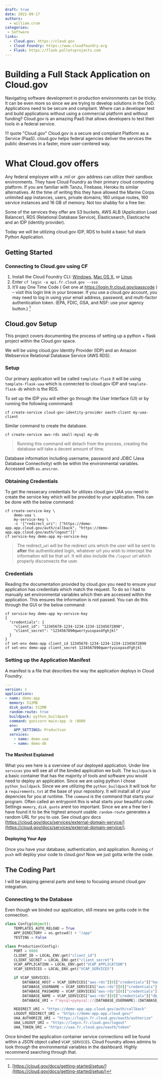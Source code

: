 ```yaml
---
draft: true
date: 2022-09-17
authors:
  - william.crum
categories: 
 - Software
links:
  - Cloud.gov: https://cloud.gov
  - Cloud Foundry: https://www.cloudfoundry.org
  - Flask: https://flask.palletsprojects.com
---
```

# Building a Full Stack Application on Cloud.gov

Navigating software development in production environments can be tricky. It can be even more so since we are trying to develop solutions in the DoD. Applications need to be secure and compliant. Where can a developer test and build applications without using a commercial platform and without funding? Cloud.gov is an amazing PaaS that allows developers to test their tools in a federal service. 

!!! quote "Cloud.gov"
    Cloud.gov is a secure and compliant Platform as a Service (PaaS). cloud.gov helps federal agencies deliver the services the public deserves in a faster, more user-centered way.

<!-- more -->
# What Cloud.gov offers
Any federal employee with a .mil or .gov address can utilize their sandbox environments. They have Cloud Foundry as their primary cloud computing platform. If you are familiar with Tanzu, Firebase, Heroku its similar alternatives. At the time of writing this they have allowed the Marine Corps unlimited app instances, users, private domains; 160 unique routes, 160 service instances and 16 GB of memory. Not too shabby for a free tier.

Some of the services they offer are S3 buckets, AWS ALB (Application Load Balancer), RDS (Relational Database Service), Elasticsearch, Elasticache and an IDP (identity provider).

Today we will be utilizing cloud.gov IDP, RDS to build a basic full stack Python Application.

## Getting Started

### Connecting to Cloud.gov using CF
1. Install the Cloud Foundry CLI: [Windows](https://docs.cloudfoundry.org/cf-cli/install-go-cli.html), [Mac OS X](https://docs.cloudfoundry.org/cf-cli/install-go-cli.html#pkg-mac), or [Linux](https://docs.cloudfoundry.org/cf-cli/install-go-cli.html#pkg-linux).
2. Enter 
    `cf login -a api.fr.cloud.gov --sso`
3. It’ll say One Time Code ( Get one at https://login.fr.cloud.gov/passcode ) – visit this login link in your browser.
If you use a cloud.gov account, you may need to log in using your email address, password, and multi-factor authentication token. (EPA, FDIC, GSA, and NSF: use your agency button.) [^1]

## Cloud.gov Setup
This project covers documenting the process of setting up a python + flask project within the Cloud.gov space.

We will be using cloud.gov Identity Provider (IDP) and an Amazon Webservice Relational Database Service (AWS RDS).


### Setup
Our primary application will be called `template-flask` it will be using `template-flask-uaa` which is connected to cloud.gov IDP and `template-flask-db` which is the RDS.

To set up the IDP you will either go through the User Interface (UI) or by running the following commmand:
```
cf create-service cloud-gov-identity-provider oauth-client my-uaa-client
```

Similar command to create the database.
```
cf create-service aws-rds small-mysql my-db
```
> Running this command will detach from the process, creating the database will take a decent amount of time.

Database information including username, password and JDBC (Java Database Connectivity) with be within the environmental variables. Accessed with `os.environ`.


### Obtaining Credentials
To get the nessecary credentials for utilizes cloud.gov UAA you need to create the service key which will be provided to your application. This can be done with the below command:

```
cf create-service-key \
    demo-uaa \
    my-service-key \
    -c '{"redirect_uri": ["https://demo-app.app.cloud.gov/auth/callback", "https://demo-app.app.cloud.gov/auth/logout"]}'
cf service-key demo-app my-service-key
```

> The redirect_uri will be the redirect uris which the user will be sent to **after** the authenticated login, whatever url you wish to intercept the information will be that url. It will also include the `/logout` url which properly disconnects the user.

### Credentials
Reading the documentation provided by cloud.gov you need to ensure your application has credentials which match the request. To do so I had to manually set environmental variables which then are accessed within the application. This ensures the information is not passed. You can do this through the GUI or the below command:

```
cf service-key demo-app my-service-key
{
  "credentials": {
    "client_id": "12345678-1234-1234-1234-12345672890",
    "client_secret": "1234567890qwertyuiopasdfghjkl"
  }
}
cf set-env demo-app client_id 12345678-1234-1234-1234-12345672890
cf set-env demo-app client_secret 1234567890qwertyuiopasdfghjkl
```

### Setting up the Application Manifest
A manifest is a file that describes the way the application deploys in Cloud Foundry.

``` yaml linenums="1"
---
version: 1
applications:
- name: demo-app
  memory: 512MB
  disk_quota: 512MB
  random-route: true
  buildpack: python_buildpack
  command: gunicorn main:app -b :8080
  env:
    APP_SETTINGS: Production
  services:
    - name: demo-uaa
    - name: demo-db
```

#### The Manifest Explained
What you see here is a overview of our deployed application. Under line `services` you will see all of the binded application we built. The `buildpack` is a basic container that has the majority of tools and software you would need to deploy an application. Since we are using python I chose `python_buildpack`. Since we are utilizing the `python_buildpack` it will look for a `requirements.txt` at the base of your repository. It will install all of your depencies for you at runtime. The `command` is the command that starts your program. Often called an entrypoint this is what starts your beautiful code. Settings `memory`, `disk_quote` arent too important. Since we are a free tier I have found it to be the highest amount usable. `random-route` generates a random URL for you to use. See cloud.gov docs [https://cloud.gov/docs/services/external-domain-service/](https://cloud.gov/docs/services/external-domain-service/).


#### Deploying Your App
Once you have your database, authentication, and application. Running `cf push` will deploy your code to cloud.gov! Now we just gotta write the code.

## The Coding Part
I will be skipping general parts and keep to focusing around cloud.gov integration.

### Connecting to the Database
Even though we binded our application, still means we gotta code in the connection.

``` python linenums="1"
class Config(object):
    TEMPLATES_AUTO_RELOAD = True
    APP_DIRECTORY = os.getcwd() + "/app"
    TESTING = False

class Production(Config):
    PORT = 8080
    CLIENT_ID = LOCAL_ENV.get("client_id")
    CLIENT_SECRET = LOCAL_ENV.get("client_secret")
    VCAP_APPLICATION = LOCAL_ENV.get("VCAP_APPLICATION")
    VCAP_SERVICES = LOCAL_ENV.get("VCAP_SERVICES")

    if VCAP_SERVICES:
        DATABASE_HOST = VCAP_SERVICES["aws-rds"][0]["credentials"]["host"]
        DATABASE_USERNAME = VCAP_SERVICES["aws-rds"][0]["credentials"]["username"]
        DATABASE_PASSWORD = VCAP_SERVICES["aws-rds"][0]["credentials"]["password"]
        DATABASE_NAME = VCAP_SERVICES["aws-rds"][0]["credentials"]["db_name"]
        DATABASE_URI = f"mysql+pymysql://{DATABASE_USERNAME}:{DATABASE_PASSWORD}@{DATABASE_HOST}:3306/{DATABASE_NAME}"

    REDIRECT_URI = "https://demo-app.app.cloud.gov/auth/callback"
    LOGOUT_REDIRECT_URI = "https://demo-app.app.cloud.gov/"
    UAA_AUTHORIZE_URI = "https://login.fr.cloud.gov/oauth/authorize"
    UAA_LOGOUT_URI = "https://login.fr.cloud.gov/logout"
    UAA_TOKEN_URI = "https://uaa.fr.cloud.gov/oauth/token"
```

Once binded the application container service connections will be found within a JSON object called `VCAP_SERVICES`. Cloud Foundry allows admins to look through the environmental variables in the dashboard. Highly recommend searching through that.


[^1]: [https://cloud.gov/docs/getting-started/setup/](https://cloud.gov/docs/getting-started/setup/)
[^2]: [https://cloud.gov/docs/services/relational-database/](https://cloud.gov/docs/services/relational-database/)